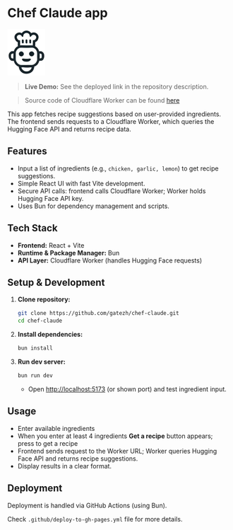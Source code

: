# Chef Claude app

<img src="src/images/chef-claude-icon.png" alt="Chef Calude"/>



> **Live Demo:** See the deployed link in the repository description.

> Source code of Cloudflare Worker can be found [here](https://github.com/gatezh/ai-api-worker)

This app fetches recipe suggestions based on user-provided ingredients. The frontend sends requests to a Cloudflare Worker, which queries the Hugging Face API and returns recipe data.



## Features

- Input a list of ingredients (e.g., `chicken, garlic, lemon`) to get recipe suggestions.
- Simple React UI with fast Vite development.
- Secure API calls: frontend calls Cloudflare Worker; Worker holds Hugging Face API key.
- Uses Bun for dependency management and scripts.



## Tech Stack

- **Frontend:** React + Vite
- **Runtime & Package Manager:** Bun
- **API Layer:** Cloudflare Worker (handles Hugging Face requests)



## Setup & Development

1. **Clone repository:**

   ```bash
   git clone https://github.com/gatezh/chef-claude.git
   cd chef-claude
   ```

2. **Install dependencies:**

   ```bash
   bun install
   ```

3. **Run dev server:**

   ```bash
   bun run dev
   ```

   - Open [http://localhost:5173](http://localhost:5173/) (or shown port) and test ingredient input.



## Usage

- Enter available ingredients
- When you enter at least 4 ingredients **Get a recipe** button appears; press to get a recipe
- Frontend sends request to the Worker URL; Worker queries Hugging Face API and returns recipe suggestions.
- Display results in a clear format.



## Deployment

Deployment is handled via GitHub Actions (using Bun).

Check `.github/deploy-to-gh-pages.yml` file for more details.